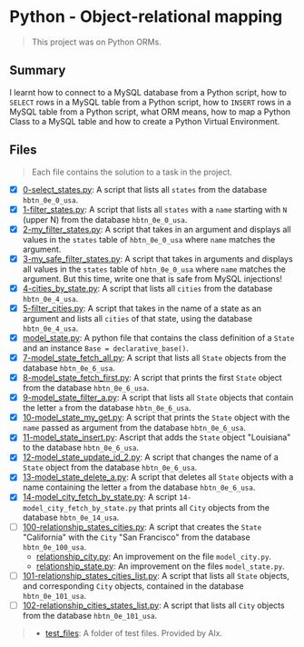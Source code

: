 # Python - Object-relational mapping

> This project was on Python ORMs.

## Summary

I learnt how to connect to a MySQL database from a Python script, how to `SELECT` rows in a MySQL table from a Python script, how to `INSERT` rows in a MySQL table from a Python script, what ORM means, how to map a Python Class to a MySQL table and how to create a Python Virtual Environment.

## Files

> Each file contains the solution to a task in the project.

- [x] [0-select_states.py](https://github.com/Ebube-Ochemba/alx-higher_level_programming/blob/master/0x0F-python-object_relational_mapping/0-select_states.py): A script that lists all `states` from the database `hbtn_0e_0_usa`.
- [x] [1-filter_states.py](https://github.com/Ebube-Ochemba/alx-higher_level_programming/blob/master/0x0F-python-object_relational_mapping/1-filter_states.py): A script that lists all `states` with a `name` starting with `N` (upper N) from the database `hbtn_0e_0_usa`.
- [x] [2-my_filter_states.py](https://github.com/Ebube-Ochemba/alx-higher_level_programming/blob/master/0x0F-python-object_relational_mapping/2-my_filter_states.py): A script that takes in an argument and displays all values in the `states` table of `hbtn_0e_0_usa` where `name` matches the argument.
- [x] [3-my_safe_filter_states.py](https://github.com/Ebube-Ochemba/alx-higher_level_programming/blob/master/0x0F-python-object_relational_mapping/3-my_safe_filter_states.py): A script that takes in arguments and displays all values in the `states` table of `hbtn_0e_0_usa` where `name` matches the argument. But this time, write one that is safe from MySQL injections!
- [x] [4-cities_by_state.py](https://github.com/Ebube-Ochemba/alx-higher_level_programming/blob/master/0x0F-python-object_relational_mapping/4-cities_by_state.py): A script that lists all `cities` from the database `hbtn_0e_4_usa`.
- [x] [5-filter_cities.py](https://github.com/Ebube-Ochemba/alx-higher_level_programming/blob/master/0x0F-python-object_relational_mapping/5-filter_cities.py): A script that takes in the name of a state as an argument and lists all `cities` of that state, using the database `hbtn_0e_4_usa`.
- [x] [model_state.py](https://github.com/Ebube-Ochemba/alx-higher_level_programming/blob/master/0x0F-python-object_relational_mapping/model_state.py): A python file that contains the class definition of a `State` and an instance `Base = declarative_base()`.
- [x] [7-model_state_fetch_all.py](https://github.com/Ebube-Ochemba/alx-higher_level_programming/blob/master/0x0F-python-object_relational_mapping/7-model_state_fetch_all.py): A script that lists all `State` objects from the database `hbtn_0e_6_usa`.
- [x] [8-model_state_fetch_first.py](https://github.com/Ebube-Ochemba/alx-higher_level_programming/blob/master/0x0F-python-object_relational_mapping/8-model_state_fetch_first.py): A script that prints the first `State` object from the database `hbtn_0e_6_usa`.
- [x] [9-model_state_filter_a.py](https://github.com/Ebube-Ochemba/alx-higher_level_programming/blob/master/0x0F-python-object_relational_mapping/9-model_state_filter_a.py): A script that lists all `State` objects that contain the letter `a` from the database `hbtn_0e_6_usa`.
- [x] [10-model_state_my_get.py](https://github.com/Ebube-Ochemba/alx-higher_level_programming/blob/master/0x0F-python-object_relational_mapping/10-model_state_my_get.py): A script that prints the `State` object with the `name` passed as argument from the database `hbtn_0e_6_usa`.
- [x] [11-model_state_insert.py](https://github.com/Ebube-Ochemba/alx-higher_level_programming/blob/master/0x0F-python-object_relational_mapping/11-model_state_insert.py): Ascript that adds the `State` object "Louisiana" to the database `hbtn_0e_6_usa`.
- [x] [12-model_state_update_id_2.py](https://github.com/Ebube-Ochemba/alx-higher_level_programming/blob/master/0x0F-python-object_relational_mapping/12-model_state_update_id_2.py): A script that changes the name of a `State` object from the database `hbtn_0e_6_usa`.
- [x] [13-model_state_delete_a.py](https://github.com/Ebube-Ochemba/alx-higher_level_programming/blob/master/0x0F-python-object_relational_mapping/13-model_state_delete_a.py): A script that deletes all `State` objects with a name containing the letter `a` from the database `hbtn_0e_6_usa`.
- [x] [14-model_city_fetch_by_state.py](https://github.com/Ebube-Ochemba/alx-higher_level_programming/blob/master/0x0F-python-object_relational_mapping/14-model_city_fetch_by_state.py): A  script `14-model_city_fetch_by_state.py` that prints all `City` objects from the database `hbtn_0e_14_usa`.
- [ ] [100-relationship_states_cities.py](https://github.com/Ebube-Ochemba/alx-higher_level_programming/blob/master/0x0F-python-object_relational_mapping/100-relationship_states_cities.py): A script that creates the `State` "California" with the `City` "San Francisco" from the database `hbtn_0e_100_usa`.
  	- [relationship_city.py](https://github.com/Ebube-Ochemba/alx-higher_level_programming/blob/master/0x0F-python-object_relational_mapping/relationship_city.py): An improvement on the file `model_city.py`.
	- [relationship_state.py](https://github.com/Ebube-Ochemba/alx-higher_level_programming/blob/master/0x0F-python-object_relational_mapping/relationship_state.py): An improvement on the files `model_state.py`.
- [ ] [101-relationship_states_cities_list.py](https://github.com/Ebube-Ochemba/alx-higher_level_programming/blob/master/0x0F-python-object_relational_mapping/101-relationship_states_cities_list.py): A script that lists all `State` objects, and corresponding `City` objects, contained in the database `hbtn_0e_101_usa`.
- [ ] [102-relationship_cities_states_list.py](https://github.com/Ebube-Ochemba/alx-higher_level_programming/blob/master/0x0F-python-object_relational_mapping/102-relationship_cities_states_list.py): A script that lists all `City` objects from the database `hbtn_0e_101_usa`.

> - [test_files](https://github.com/Ebube-Ochemba/alx-higher_level_programming/tree/master/0x0F-python-object_relational_mapping/test_files): A folder of test files. Provided by Alx.
